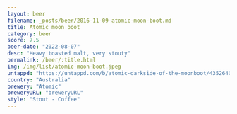 ```yaml
---
layout: beer
filename: _posts/beer/2016-11-09-atomic-moon-boot.md
title: Atomic moon boot
category: beer
score: 7.5
beer-date: "2022-08-07"
desc: "Heavy toasted malt, very stouty"
permalink: /beer/:title.html
img: /img/list/atomic-moon-boot.jpeg
untappd: "https://untappd.com/b/atomic-darkside-of-the-moonboot/4352640"
country: "Australia"
brewery: "Atomic"
breweryURL: "breweryURL"
style: "Stout - Coffee"
---
```

